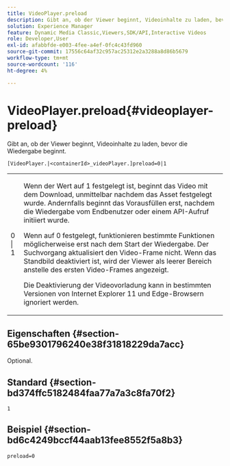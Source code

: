 ```yaml
---
title: VideoPlayer.preload
description: Gibt an, ob der Viewer beginnt, Videoinhalte zu laden, bevor die Wiedergabe beginnt.
solution: Experience Manager
feature: Dynamic Media Classic,Viewers,SDK/API,Interactive Videos
role: Developer,User
exl-id: afabbfde-e003-4fee-a4ef-0fc4c43fd960
source-git-commit: 17556c64af32c957ac25312e2a3288a8d86b5679
workflow-type: tm+mt
source-wordcount: '116'
ht-degree: 4%

---
```


# VideoPlayer.preload{#videoplayer-preload}

Gibt an, ob der Viewer beginnt, Videoinhalte zu laden, bevor die Wiedergabe beginnt.

`[VideoPlayer.|<containerId>_videoPlayer.]preload=0|1`

<table id="table_AE7AAFA9B4374E31B51D06511EB96401"> 
 <tbody> 
  <tr> 
   <td colname="col1"> <p> <span class="codeph"> 0 | 1 </span> </p> </td> 
   <td colname="col2"> <p> Wenn der Wert auf <span class="codeph"> 1 </span> festgelegt ist, beginnt das Video mit dem Download, unmittelbar nachdem das Asset festgelegt wurde. Andernfalls beginnt das Vorausfüllen erst, nachdem die Wiedergabe vom Endbenutzer oder einem API-Aufruf initiiert wurde. </p> <p>Wenn auf <span class="codeph"> 0 </span> festgelegt, funktionieren bestimmte Funktionen möglicherweise erst nach dem Start der Wiedergabe. Der Suchvorgang aktualisiert den Video-Frame nicht. Wenn das Standbild deaktiviert ist, wird der Viewer als leerer Bereich anstelle des ersten Video-Frames angezeigt. </p> <p>Die Deaktivierung der Videovorladung kann in bestimmten Versionen von Internet Explorer 11 und Edge-Browsern ignoriert werden. </p> </td> 
  </tr> 
 </tbody> 
</table>

## Eigenschaften {#section-65be9301796240e38f31818229da7acc}

Optional.

## Standard {#section-bd374ffc5182484faa77a7a3c8fa70f2}

`1`

## Beispiel {#section-bd6c4249bccf44aab13fee8552f5a8b3}

`preload=0`

